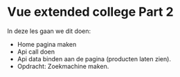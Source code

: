 # Vue extended college Part 2

In deze les gaan we dit doen:
- Home pagina maken
- Api call doen
- Api data binden aan de pagina (producten laten zien).
- Opdracht: Zoekmachine maken.
